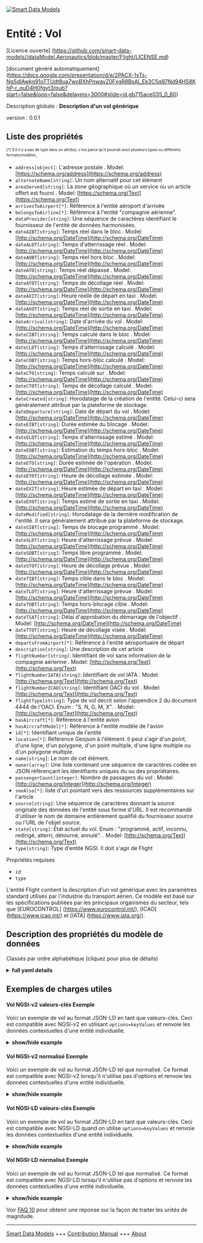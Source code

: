 <!-- 10-Header -->  
[![Smart Data Models](https://smartdatamodels.org/wp-content/uploads/2022/01/SmartDataModels_logo.png "Logo")](https://smartdatamodels.org)  
Entité : Vol  
============<!-- /10-Header -->  
<!-- 15-License -->  
[Licence ouverte] (https://github.com/smart-data-models//dataModel.Aeronautics/blob/master/Flight/LICENSE.md)  
[document généré automatiquement] (https://docs.google.com/presentation/d/e/2PACX-1vTs-Ng5dIAwkg91oTTUdt8ua7woBXhPnwavZ0FxgR8BsAI_Ek3C5q97Nd94HS8KhP-r_quD4H0fgyt3/pub?start=false&loop=false&delayms=3000#slide=id.gb715ace035_0_60)  
<!-- /15-License -->  
<!-- 20-Description -->  
Description globale : **Description d'un vol générique**  
version : 0.0.1  
<!-- /20-Description -->  
<!-- 30-PropertiesList -->  

## Liste des propriétés  

<sup><sub>[*] S'il n'y a pas de type dans un attribut, c'est parce qu'il pourrait avoir plusieurs types ou différents formats/modèles</sub></sup>.  
- `address[object]`: L'adresse postale  . Model: [https://schema.org/address](https://schema.org/address)- `alternateName[string]`: Un nom alternatif pour cet élément  - `areaServed[string]`: La zone géographique où un service ou un article offert est fourni  . Model: [https://schema.org/Text](https://schema.org/Text)- `arrivesToAirport[*]`: Référence à l'entité aéroport d'arrivée  - `belongsToAirline[*]`: Référence à l'entité "compagnie aérienne".  - `dataProvider[string]`: Une séquence de caractères identifiant le fournisseur de l'entité de données harmonisées.  - `dateAIBT[string]`: Temps réel dans le bloc  . Model: [http://schema.org/DateTime](http://schema.org/DateTime)- `dateALDT[string]`: Temps d'atterrissage réel  . Model: [http://schema.org/DateTime](http://schema.org/DateTime)- `dateAOBT[string]`: Temps réel hors bloc  . Model: [http://schema.org/DateTime](http://schema.org/DateTime)- `dateATO[string]`: Temps réel dépassé  . Model: [http://schema.org/DateTime](http://schema.org/DateTime)- `dateATOT[string]`: Temps de décollage réel  . Model: [http://schema.org/DateTime](http://schema.org/DateTime)- `dateAXIT[string]`: Heure réelle de départ en taxi  . Model: [http://schema.org/DateTime](http://schema.org/DateTime)- `dateAXOT[string]`: Temps réel de sortie en taxi  . Model: [http://schema.org/DateTime](http://schema.org/DateTime)- `dateArrival[string]`: Date d'arrivée du vol  . Model: [http://schema.org/DateTime](http://schema.org/DateTime)- `dateCIBT[string]`: Temps calculé dans le bloc  . Model: [http://schema.org/DateTime](http://schema.org/DateTime)- `dateCLDT[string]`: Temps d'atterrissage calculé  . Model: [http://schema.org/DateTime](http://schema.org/DateTime)- `dateCOBT[string]`: Temps hors-bloc calculé  . Model: [http://schema.org/DateTime](http://schema.org/DateTime)- `dateCTO[string]`: Temps calculé sur  . Model: [http://schema.org/DateTime](http://schema.org/DateTime)- `dateCTOT[string]`: Temps de décollage calculé  . Model: [http://schema.org/DateTime](http://schema.org/DateTime)- `dateCreated[string]`: Horodatage de la création de l'entité. Celui-ci sera généralement attribué par la plateforme de stockage.  - `dateDeparture[string]`: Date de départ du vol  . Model: [http://schema.org/DateTime](http://schema.org/DateTime)- `dateEIBT[string]`: Durée estimée du blocage  . Model: [http://schema.org/DateTime](http://schema.org/DateTime)- `dateELDT[string]`: Temps d'atterrissage estimé  . Model: [http://schema.org/DateTime](http://schema.org/DateTime)- `dateEOBT[string]`: Estimation du temps hors-bloc  . Model: [http://schema.org/DateTime](http://schema.org/DateTime)- `dateETO[string]`: Durée estimée de l'opération  . Model: [http://schema.org/DateTime](http://schema.org/DateTime)- `dateETOT[string]`: Heure de décollage estimée  . Model: [http://schema.org/DateTime](http://schema.org/DateTime)- `dateEXIT[string]`: Heure estimée de départ en taxi  . Model: [http://schema.org/DateTime](http://schema.org/DateTime)- `dateEXOT[string]`: Temps estimé de sortie en taxi  . Model: [http://schema.org/DateTime](http://schema.org/DateTime)- `dateModified[string]`: Horodatage de la dernière modification de l'entité. Il sera généralement attribué par la plateforme de stockage.  - `dateSIBT[string]`: Temps de blocage programmé  . Model: [http://schema.org/DateTime](http://schema.org/DateTime)- `dateSLDT[string]`: Heure d'atterrissage prévue  . Model: [http://schema.org/DateTime](http://schema.org/DateTime)- `dateSOBT[string]`: Temps libre programmé  . Model: [http://schema.org/DateTime](http://schema.org/DateTime)- `dateSTOT[string]`: Heure de décollage prévue  . Model: [http://schema.org/DateTime](http://schema.org/DateTime)- `dateTIBT[string]`: Temps cible dans le bloc  . Model: [http://schema.org/DateTime](http://schema.org/DateTime)- `dateTLDT[string]`: Heure d'atterrissage prévue  . Model: [http://schema.org/DateTime](http://schema.org/DateTime)- `dateTOBT[string]`: Temps hors-blocage cible  . Model: [http://schema.org/DateTime](http://schema.org/DateTime)- `dateTSAT[string]`: Délai d'approbation du démarrage de l'objectif  . Model: [http://schema.org/DateTime](http://schema.org/DateTime)- `dateTTOT[string]`: Heure de décollage visée  . Model: [http://schema.org/DateTime](http://schema.org/DateTime)- `departsFromAirport[*]`: Référence à l'entité aéroportuaire de départ  - `description[string]`: Une description de cet article  - `flightNumber[string]`: Identifiant de vol sans information de la compagnie aérienne  . Model: [http://schema.org/Text](http://schema.org/Text)- `flightNumberIATA[string]`: Identifiant de vol IATA  . Model: [http://schema.org/Text](http://schema.org/Text)- `flightNumberICAO[string]`: Identifiant OACI du vol  . Model: [http://schema.org/Text](http://schema.org/Text)- `flightType[string]`: Type de vol décrit selon l'appendice 2 du document 4444 de l'OACI. Enum : "S, N, G, M, X".  . Model: [http://schema.org/Text](http://schema.org/Text)- `hasAircraft[*]`: Référence à l'entité avion  - `hasAircraftModel[*]`: Référence à l'entité modèle de l'avion  - `id[*]`: Identifiant unique de l'entité  - `location[*]`: Référence Geojson à l'élément. Il peut s'agir d'un point, d'une ligne, d'un polygone, d'un point multiple, d'une ligne multiple ou d'un polygone multiple.  - `name[string]`: Le nom de cet élément.  - `owner[array]`: Une liste contenant une séquence de caractères codée en JSON référençant les identifiants uniques du ou des propriétaires.  - `passengerCount[integer]`: Nombre de passagers du vol  . Model: [http://schema.org/Integer](http://schema.org/Integer)- `seeAlso[*]`: liste d'uri pointant vers des ressources supplémentaires sur l'article  - `source[string]`: Une séquence de caractères donnant la source originale des données de l'entité sous forme d'URL. Il est recommandé d'utiliser le nom de domaine entièrement qualifié du fournisseur source ou l'URL de l'objet source.  - `state[string]`: État actuel du vol. Enum : "programmé, actif, inconnu, redirigé, atterri, détourné, annulé".  . Model: [http://schema.org/Text](http://schema.org/Text)- `type[string]`: Type d'entité NGSI. Il doit s'agir de Flight  <!-- /30-PropertiesList -->  
<!-- 35-RequiredProperties -->  
Propriétés requises  
- `id`  - `type`  <!-- /35-RequiredProperties -->  
<!-- 40-RequiredProperties -->  
L'entité Flight contient la description d'un vol générique avec les paramètres standard utilisés par l'industrie du transport aérien. Ce modèle est basé sur les spécifications publiées par les principaux organismes du secteur, tels que [EUROCONTROL] (https://www.eurocontrol.int/), [ICAO] (https://www.icao.int/) et [IATA] (https://www.iata.org/).  
<!-- /40-RequiredProperties -->  
<!-- 50-DataModelHeader -->  
## Description des propriétés du modèle de données  
Classés par ordre alphabétique (cliquez pour plus de détails)  
<!-- /50-DataModelHeader -->  
<!-- 60-ModelYaml -->  
<details><summary><strong>full yaml details</strong></summary>    
```yaml  
Flight:    
  description: 'A description of a generic flight'    
  properties:    
    address:    
      description: 'The mailing address'    
      properties:    
        addressCountry:    
          description: 'Property. The country. For example, Spain. Model:''https://schema.org/addressCountry'''    
          type: string    
        addressLocality:    
          description: 'Property. The locality in which the street address is, and which is in the region. Model:''https://schema.org/addressLocality'''    
          type: string    
        addressRegion:    
          description: 'Property. The region in which the locality is, and which is in the country. Model:''https://schema.org/addressRegion'''    
          type: string    
        postOfficeBoxNumber:    
          description: 'Property. The post office box number for PO box addresses. For example, 03578. Model:''https://schema.org/postOfficeBoxNumber'''    
          type: string    
        postalCode:    
          description: 'Property. The postal code. For example, 24004. Model:''https://schema.org/https://schema.org/postalCode'''    
          type: string    
        streetAddress:    
          description: 'Property. The street address. Model:''https://schema.org/streetAddress'''    
          type: string    
      type: object    
      x-ngsi:    
        model: https://schema.org/address    
        type: Property    
    alternateName:    
      description: 'An alternative name for this item'    
      type: string    
      x-ngsi:    
        type: Property    
    areaServed:    
      description: 'The geographic area where a service or offered item is provided'    
      type: string    
      x-ngsi:    
        model: https://schema.org/Text    
        type: Property    
    arrivesToAirport:    
      anyOf:    
        - maxLength: 256    
          minLength: 1    
          pattern: ^[\w\-\.\{\}\$\+\*\[\]`|~^@!,:\\]+$    
          type: string    
        - format: uri    
          type: string    
      description: 'Reference to the arrival airport entity'    
      x-ngsi:    
        type: Relationship    
    belongsToAirline:    
      anyOf:    
        - maxLength: 256    
          minLength: 1    
          pattern: ^[\w\-\.\{\}\$\+\*\[\]`|~^@!,:\\]+$    
          type: string    
        - format: uri    
          type: string    
      description: 'Reference to the airline entity'    
      x-ngsi:    
        type: Relationship    
    dataProvider:    
      description: 'A sequence of characters identifying the provider of the harmonised data entity.'    
      type: string    
      x-ngsi:    
        type: Property    
    dateAIBT:    
      description: 'Actual In-Block Time'    
      format: date-time    
      type: string    
      x-ngsi:    
        model: http://schema.org/DateTime    
        type: Property    
    dateALDT:    
      description: 'Actual Landing Time'    
      format: date-time    
      type: string    
      x-ngsi:    
        model: http://schema.org/DateTime    
        type: Property    
    dateAOBT:    
      description: 'Actual Off-Block Time'    
      format: date-time    
      type: string    
      x-ngsi:    
        model: http://schema.org/DateTime    
        type: Property    
    dateATO:    
      description: 'Actual Time Over'    
      format: date-time    
      type: string    
      x-ngsi:    
        model: http://schema.org/DateTime    
        type: Property    
    dateATOT:    
      description: 'Actual Take-Off Time'    
      format: date-time    
      type: string    
      x-ngsi:    
        model: http://schema.org/DateTime    
        type: Property    
    dateAXIT:    
      description: 'Actual Taxi-In Time'    
      format: date-time    
      type: string    
      x-ngsi:    
        model: http://schema.org/DateTime    
        type: Property    
    dateAXOT:    
      description: 'Actual Taxi-Out Time'    
      format: date-time    
      type: string    
      x-ngsi:    
        model: http://schema.org/DateTime    
        type: Property    
    dateArrival:    
      description: 'Arrival date of the flight'    
      format: date-time    
      type: string    
      x-ngsi:    
        model: http://schema.org/DateTime    
        type: Property    
    dateCIBT:    
      description: 'Calculated In-Block Time'    
      format: date-time    
      type: string    
      x-ngsi:    
        model: http://schema.org/DateTime    
        type: Property    
    dateCLDT:    
      description: 'Calculated Landing Time'    
      format: date-time    
      type: string    
      x-ngsi:    
        model: http://schema.org/DateTime    
        type: Property    
    dateCOBT:    
      description: 'Calculated Off-Block Time'    
      format: date-time    
      type: string    
      x-ngsi:    
        model: http://schema.org/DateTime    
        type: Property    
    dateCTO:    
      description: 'Calculated Time Over'    
      format: date-time    
      type: string    
      x-ngsi:    
        model: http://schema.org/DateTime    
        type: Property    
    dateCTOT:    
      description: 'Calculated Take-Off Time'    
      format: date-time    
      type: string    
      x-ngsi:    
        model: http://schema.org/DateTime    
        type: Property    
    dateCreated:    
      description: 'Entity creation timestamp. This will usually be allocated by the storage platform.'    
      format: date-time    
      type: string    
      x-ngsi:    
        type: Property    
    dateDeparture:    
      description: 'Departure date of the flight'    
      format: date-time    
      type: string    
      x-ngsi:    
        model: http://schema.org/DateTime    
        type: Property    
    dateEIBT:    
      description: 'Estimated In-Block Time'    
      format: date-time    
      type: string    
      x-ngsi:    
        model: http://schema.org/DateTime    
        type: Property    
    dateELDT:    
      description: 'Estimated Landing Time'    
      format: date-time    
      type: string    
      x-ngsi:    
        model: http://schema.org/DateTime    
        type: Property    
    dateEOBT:    
      description: 'Estimated Off-Block Time'    
      format: date-time    
      type: string    
      x-ngsi:    
        model: http://schema.org/DateTime    
        type: Property    
    dateETO:    
      description: 'Estimated Time Over'    
      format: date-time    
      type: string    
      x-ngsi:    
        model: http://schema.org/DateTime    
        type: Property    
    dateETOT:    
      description: 'Estimated Take-Off Time'    
      format: date-time    
      type: string    
      x-ngsi:    
        model: http://schema.org/DateTime    
        type: Property    
    dateEXIT:    
      description: 'Estimated Taxi-In Time'    
      format: date-time    
      type: string    
      x-ngsi:    
        model: http://schema.org/DateTime    
        type: Property    
    dateEXOT:    
      description: 'Estimated Taxi-Out Time'    
      format: date-time    
      type: string    
      x-ngsi:    
        model: http://schema.org/DateTime    
        type: Property    
    dateModified:    
      description: 'Timestamp of the last modification of the entity. This will usually be allocated by the storage platform.'    
      format: date-time    
      type: string    
      x-ngsi:    
        type: Property    
    dateSIBT:    
      description: 'Scheduled In-Block Time'    
      format: date-time    
      type: string    
      x-ngsi:    
        model: http://schema.org/DateTime    
        type: Property    
    dateSLDT:    
      description: 'Scheduled Landing Time'    
      format: date-time    
      type: string    
      x-ngsi:    
        model: http://schema.org/DateTime    
        type: Property    
    dateSOBT:    
      description: 'Scheduled Off-Block Time'    
      format: date-time    
      type: string    
      x-ngsi:    
        model: http://schema.org/DateTime    
        type: Property    
    dateSTOT:    
      description: 'Scheduled Take-Off Time'    
      format: date-time    
      type: string    
      x-ngsi:    
        model: http://schema.org/DateTime    
        type: Property    
    dateTIBT:    
      description: 'Target In-Block Time'    
      format: date-time    
      type: string    
      x-ngsi:    
        model: http://schema.org/DateTime    
        type: Property    
    dateTLDT:    
      description: 'Target Landing Time'    
      format: date-time    
      type: string    
      x-ngsi:    
        model: http://schema.org/DateTime    
        type: Property    
    dateTOBT:    
      description: 'Target Off-Block Time'    
      format: date-time    
      type: string    
      x-ngsi:    
        model: http://schema.org/DateTime    
        type: Property    
    dateTSAT:    
      description: 'Target Start Up Approval Time'    
      format: date-time    
      type: string    
      x-ngsi:    
        model: http://schema.org/DateTime    
        type: Property    
    dateTTOT:    
      description: 'Target Take-Off Time'    
      format: date-time    
      type: string    
      x-ngsi:    
        model: http://schema.org/DateTime    
        type: Property    
    departsFromAirport:    
      anyOf:    
        - maxLength: 256    
          minLength: 1    
          pattern: ^[\w\-\.\{\}\$\+\*\[\]`|~^@!,:\\]+$    
          type: string    
        - format: uri    
          type: string    
      description: 'Reference to the departure airport entity'    
      x-ngsi:    
        type: Relationship    
    description:    
      description: 'A description of this item'    
      type: string    
      x-ngsi:    
        type: Property    
    flightNumber:    
      description: 'Flight identifier without information of airline'    
      pattern: ^[A-Z0-9]{1,}$    
      type: string    
      x-ngsi:    
        model: http://schema.org/Text    
        type: Property    
    flightNumberIATA:    
      description: 'IATA flight identifier'    
      pattern: ^[A-Z0-9]{3,}$    
      type: string    
      x-ngsi:    
        model: http://schema.org/Text    
        type: Property    
    flightNumberICAO:    
      description: 'ICAO flight identifier'    
      pattern: ^[A-Z]{3}[A-Z0-9]{1,}$    
      type: string    
      x-ngsi:    
        model: http://schema.org/Text    
        type: Property    
    flightType:    
      description: 'Flight type described as ICAO doc 4444 Appendix 2. Enum:''S, N, G, M, X'''    
      enum:    
        - S    
        - N    
        - G    
        - M    
        - X    
      type: string    
      x-ngsi:    
        model: http://schema.org/Text    
        type: Property    
    hasAircraft:    
      anyOf:    
        - maxLength: 256    
          minLength: 1    
          pattern: ^[\w\-\.\{\}\$\+\*\[\]`|~^@!,:\\]+$    
          type: string    
        - format: uri    
          type: string    
      description: 'Reference to the aircraft entity'    
      x-ngsi:    
        type: Relationship    
    hasAircraftModel:    
      anyOf:    
        - maxLength: 256    
          minLength: 1    
          pattern: ^[\w\-\.\{\}\$\+\*\[\]`|~^@!,:\\]+$    
          type: string    
        - format: uri    
          type: string    
      description: 'Reference to the aircraft model entity'    
      x-ngsi:    
        type: Relationship    
    id:    
      anyOf: &flight_-_properties_-_owner_-_items_-_anyof    
        - description: 'Property. Identifier format of any NGSI entity'    
          maxLength: 256    
          minLength: 1    
          pattern: ^[\w\-\.\{\}\$\+\*\[\]`|~^@!,:\\]+$    
          type: string    
        - description: 'Property. Identifier format of any NGSI entity'    
          format: uri    
          type: string    
      description: 'Unique identifier of the entity'    
      x-ngsi:    
        type: Property    
    location:    
      description: 'Geojson reference to the item. It can be Point, LineString, Polygon, MultiPoint, MultiLineString or MultiPolygon'    
      oneOf:    
        - description: 'GeoProperty. Geojson reference to the item. Point'    
          properties:    
            bbox:    
              items:    
                type: number    
              minItems: 4    
              type: array    
            coordinates:    
              items:    
                type: number    
              minItems: 2    
              type: array    
            type:    
              enum:    
                - Point    
              type: string    
          required:    
            - type    
            - coordinates    
          title: 'GeoJSON Point'    
          type: object    
        - description: 'GeoProperty. Geojson reference to the item. LineString'    
          properties:    
            bbox:    
              items:    
                type: number    
              minItems: 4    
              type: array    
            coordinates:    
              items:    
                items:    
                  type: number    
                minItems: 2    
                type: array    
              minItems: 2    
              type: array    
            type:    
              enum:    
                - LineString    
              type: string    
          required:    
            - type    
            - coordinates    
          title: 'GeoJSON LineString'    
          type: object    
        - description: 'GeoProperty. Geojson reference to the item. Polygon'    
          properties:    
            bbox:    
              items:    
                type: number    
              minItems: 4    
              type: array    
            coordinates:    
              items:    
                items:    
                  items:    
                    type: number    
                  minItems: 2    
                  type: array    
                minItems: 4    
                type: array    
              type: array    
            type:    
              enum:    
                - Polygon    
              type: string    
          required:    
            - type    
            - coordinates    
          title: 'GeoJSON Polygon'    
          type: object    
        - description: 'GeoProperty. Geojson reference to the item. MultiPoint'    
          properties:    
            bbox:    
              items:    
                type: number    
              minItems: 4    
              type: array    
            coordinates:    
              items:    
                items:    
                  type: number    
                minItems: 2    
                type: array    
              type: array    
            type:    
              enum:    
                - MultiPoint    
              type: string    
          required:    
            - type    
            - coordinates    
          title: 'GeoJSON MultiPoint'    
          type: object    
        - description: 'GeoProperty. Geojson reference to the item. MultiLineString'    
          properties:    
            bbox:    
              items:    
                type: number    
              minItems: 4    
              type: array    
            coordinates:    
              items:    
                items:    
                  items:    
                    type: number    
                  minItems: 2    
                  type: array    
                minItems: 2    
                type: array    
              type: array    
            type:    
              enum:    
                - MultiLineString    
              type: string    
          required:    
            - type    
            - coordinates    
          title: 'GeoJSON MultiLineString'    
          type: object    
        - description: 'GeoProperty. Geojson reference to the item. MultiLineString'    
          properties:    
            bbox:    
              items:    
                type: number    
              minItems: 4    
              type: array    
            coordinates:    
              items:    
                items:    
                  items:    
                    items:    
                      type: number    
                    minItems: 2    
                    type: array    
                  minItems: 4    
                  type: array    
                type: array    
              type: array    
            type:    
              enum:    
                - MultiPolygon    
              type: string    
          required:    
            - type    
            - coordinates    
          title: 'GeoJSON MultiPolygon'    
          type: object    
      x-ngsi:    
        type: GeoProperty    
    name:    
      description: 'The name of this item.'    
      type: string    
      x-ngsi:    
        type: Property    
    owner:    
      description: 'A List containing a JSON encoded sequence of characters referencing the unique Ids of the owner(s)'    
      items:    
        anyOf: *flight_-_properties_-_owner_-_items_-_anyof    
        description: 'Property. Unique identifier of the entity'    
      type: array    
      x-ngsi:    
        type: Property    
    passengerCount:    
      description: 'Number of flight passengers'    
      minimum: 0    
      type: integer    
      x-ngsi:    
        model: http://schema.org/Integer    
        type: Property    
    seeAlso:    
      description: 'list of uri pointing to additional resources about the item'    
      oneOf:    
        - items:    
            format: uri    
            type: string    
          minItems: 1    
          type: array    
        - format: uri    
          type: string    
      x-ngsi:    
        type: Property    
    source:    
      description: 'A sequence of characters giving the original source of the entity data as a URL. Recommended to be the fully qualified domain name of the source provider, or the URL to the source object.'    
      type: string    
      x-ngsi:    
        type: Property    
    state:    
      description: 'Current state of the flight. Enum:''scheduled, active, unknown, redirected, landed, diverted, cancelled'''    
      enum:    
        - scheduled    
        - active    
        - unknown    
        - redirected    
        - landed    
        - diverted    
        - cancelled    
      type: string    
      x-ngsi:    
        model: http://schema.org/Text    
        type: Property    
    type:    
      description: 'NGSI Entity type. It has to be Flight'    
      enum:    
        - Flight    
      type: string    
      x-ngsi:    
        type: Property    
  required:    
    - id    
    - type    
  type: object    
  x-derived-from: ""    
  x-disclaimer: 'Redistribution and use in source and binary forms, with or without modification, are permitted  provided that the license conditions are met. Copyleft (c) 2021 Contributors to Smart Data Models Program'    
  x-license-url: https://github.com/smart-data-models/dataModel.Aeronautics/blob/master/Flight/LICENSE.md    
  x-model-schema: https://smart-data-models.github.io/dataModel.Aeronautics/Flight/schema.json    
  x-model-tags: ""    
  x-version: 0.0.1    
```  
</details>    
<!-- /60-ModelYaml -->  
<!-- 70-MiddleNotes -->  
<!-- /70-MiddleNotes -->  
<!-- 80-Examples -->  
## Exemples de charges utiles  
#### Vol NGSI-v2 valeurs-clés Exemple  
Voici un exemple de vol au format JSON-LD en tant que valeurs-clés. Ceci est compatible avec NGSI-v2 en utilisant `options=keyValues` et renvoie les données contextuelles d'une entité individuelle.  
<details><summary><strong>show/hide example</strong></summary>    
```json  
{  
    "id": "flight-3732",  
    "type": "Flight",  
    "flightNumber": "3732",  
    "flightNumberIATA": "SN3732",  
    "flightNumberICAO": "BEL3732",  
    "flightType": "G",  
    "state": "active",  
    "passengerCount": 25,  
    "dateDeparture": "2018-12-01T10:40:01.00Z",  
    "dateArrival": "2018-12-01T12:40:01.00Z",  
    "dateSOBT": "2018-12-01T10:40:01.00Z",  
    "dateSTOT": "2018-12-01T10:45:01.00Z",  
    "dateSLDT": "2018-12-01T12:35:01.00Z",  
    "dateSIBT": "2018-12-01T12:40:01.00Z",  
    "hasAircraft": "aircraft-ABCDE",  
    "hasAircraftModel": "aircraftModel-AirbusA310-200",  
    "departsFromAirport": "airport-BMA",  
    "arrivesToAirport": "airport-MAD",  
    "belongsToAirline": "airline-SN"  
}  
```  
</details>  
#### Vol NGSI-v2 normalisé Exemple  
Voici un exemple de vol au format JSON-LD tel que normalisé. Ce format est compatible avec NGSI-v2 lorsqu'il n'utilise pas d'options et renvoie les données contextuelles d'une entité individuelle.  
<details><summary><strong>show/hide example</strong></summary>    
```json  
{  
    "id": "flight-3732",  
    "type": "Flight",  
    "flightNumber": {  
        "type": "Text",  
        "value": "3732"  
    },  
    "flightNumberIATA": {  
        "type": "Text",  
        "value": "SN3732"  
    },  
    "flightNumberICAO": {  
        "type": "Text",  
        "value": "BEL3732"  
    },  
    "flightType": {  
        "type": "Text",  
        "value": "G"  
    },  
    "state": {  
        "type": "Text",  
        "value": "active"  
    },  
    "passengerCount": {  
        "type": "Number",  
        "value": 25  
    },  
    "dateDeparture": {  
        "type": "DateTime",  
        "value": "2018-12-01T10:40:01.00Z"  
    },  
    "dateArrival": {  
        "type": "DateTime",  
        "value": "2018-12-01T12:40:01.00Z"  
    },  
    "dateSOBT": {  
        "type": "DateTime",  
        "value": "2018-12-01T10:40:01.00Z"  
    },  
    "dateSTOT": {  
        "type": "DateTime",  
        "value": "2018-12-01T10:45:01.00Z"  
    },  
    "dateSLDT": {  
        "type": "DateTime",  
        "value": "2018-12-01T12:35:01.00Z"  
    },  
    "dateSIBT": {  
        "type": "DateTime",  
        "value": "2018-12-01T12:40:01.00Z"  
    },  
    "hasAircraft": {  
        "type": "Relationship",  
        "value": "aircraft-ABCDE"  
    },  
    "hasAircraftModel": {  
        "type": "Relationship",  
        "value": "aircraftModel-AirbusA310-200"  
    },  
    "departsFromAirport": {  
        "type": "Relationship",  
        "value": "airport-BMA"  
    },  
    "arrivesToAirport": {  
        "type": "Relationship",  
        "value": "airport-MAD"  
    },  
    "belongsToAirline": {  
        "type": "Relationship",  
        "value": "airline-SN"  
    }  
}  
```  
</details>  
#### Vol NGSI-LD valeurs-clés Exemple  
Voici un exemple de vol au format JSON-LD en tant que valeurs-clés. Ceci est compatible avec NGSI-LD quand on utilise `options=keyValues` et renvoie les données contextuelles d'une entité individuelle.  
<details><summary><strong>show/hide example</strong></summary>    
```json  
{  
    "id": "urn:ngsi-ld:Flight:flight-3732",  
    "type": "Flight",  
    "arrivesToAirport": "urn:ngsi-ld:Airline:airport-MAD",  
    "belongsToAirline": "urn:ngsi-ld:Airline:airline-SN",  
    "dateArrival": "2018-12-01T12:40:01.00Z",  
    "dateDeparture": "2018-12-01T10:40:01.00Z",  
    "dateSIBT": "2018-12-01T12:40:01.00Z",  
    "dateSLDT": "2018-12-01T12:35:01.00Z",  
    "dateSOBT": "2018-12-01T10:40:01.00Z",  
    "dateSTOT": "2018-12-01T10:45:01.00Z",  
    "departsFromAirport": "urn:ngsi-ld:Airline:airport-BMA",  
    "flightNumber": "3732",  
    "flightNumberIATA": "SN3732",  
    "flightNumberICAO": "BEL3732",  
    "flightType": "G",  
    "hasAircraft": "urn:ngsi-ld:Aircraft:aircraft-ABCDE",  
    "hasAircraftModel": "urn:ngsi-ld:AircraftModel:aircraftModel-AirbusA310-200",  
    "passengerCount": 25,  
    "state": "active",  
    "@context": [  
        "https://uri.etsi.org/ngsi-ld/v1/ngsi-ld-core-context.jsonld",  
        "https://raw.githubusercontent.com/smart-data-models/dataModel.Aeronautics/master/context.jsonld"  
    ]  
}  
```  
</details>  
#### Vol NGSI-LD normalisé Exemple  
Voici un exemple de vol au format JSON-LD tel que normalisé. Ce format est compatible avec NGSI-LD lorsqu'il n'utilise pas d'options et renvoie les données contextuelles d'une entité individuelle.  
<details><summary><strong>show/hide example</strong></summary>    
```json  
{  
    "id": "urn:ngsi-ld:Flight:flight-3732",  
    "type": "Flight",  
    "arrivesToAirport": {  
        "type": "Relationship",  
        "object": "urn:ngsi-ld:Airline:airport-MAD"  
    },  
    "belongsToAirline": {  
        "type": "Relationship",  
        "object": "urn:ngsi-ld:Airline:airline-SN"  
    },  
    "dateArrival": {  
        "type": "Property",  
        "value": {  
            "@type": "DateTime",  
            "@value": "2018-12-01T12:40:01.00Z"  
        }  
    },  
    "dateDeparture": {  
        "type": "Property",  
        "value": {  
            "@type": "DateTime",  
            "@value": "2018-12-01T10:40:01.00Z"  
        }  
    },  
    "dateSIBT": {  
        "type": "Property",  
        "value": {  
            "@type": "DateTime",  
            "@value": "2018-12-01T12:40:01.00Z"  
        }  
    },  
    "dateSLDT": {  
        "type": "Property",  
        "value": {  
            "@type": "DateTime",  
            "@value": "2018-12-01T12:35:01.00Z"  
        }  
    },  
    "dateSOBT": {  
        "type": "Property",  
        "value": {  
            "@type": "DateTime",  
            "@value": "2018-12-01T10:40:01.00Z"  
        }  
    },  
    "dateSTOT": {  
        "type": "Property",  
        "value": {  
            "@type": "DateTime",  
            "@value": "2018-12-01T10:45:01.00Z"  
        }  
    },  
    "departsFromAirport": {  
        "type": "Relationship",  
        "object": "urn:ngsi-ld:Airline:airport-BMA"  
    },  
    "flightNumber": {  
        "type": "Property",  
        "value": "3732"  
    },  
    "flightNumberIATA": {  
        "type": "Property",  
        "value": "SN3732"  
    },  
    "flightNumberICAO": {  
        "type": "Property",  
        "value": "BEL3732"  
    },  
    "flightType": {  
        "type": "Property",  
        "value": "G"  
    },  
    "hasAircraft": {  
        "type": "Relationship",  
        "object": "urn:ngsi-ld:Aircraft:aircraft-ABCDE"  
    },  
    "hasAircraftModel": {  
        "type": "Relationship",  
        "object": "urn:ngsi-ld:AircraftModel:aircraftModel-AirbusA310-200"  
    },  
    "passengerCount": {  
        "type": "Property",  
        "value": 25  
    },  
    "state": {  
        "type": "Property",  
        "value": "active"  
    },  
    "@context": [  
        "https://uri.etsi.org/ngsi-ld/v1/ngsi-ld-core-context.jsonld",  
        "https://raw.githubusercontent.com/smart-data-models/dataModel.Aeronautics/master/context.jsonld"  
    ]  
}  
```  
</details><!-- /80-Examples -->  
<!-- 90-FooterNotes -->  
<!-- /90-FooterNotes -->  
<!-- 95-Units -->  
Voir [FAQ 10](https://smartdatamodels.org/index.php/faqs/) pour obtenir une réponse sur la façon de traiter les unités de magnitude.  
<!-- /95-Units -->  
<!-- 97-LastFooter -->  
---  
[Smart Data Models](https://smartdatamodels.org) +++ [Contribution Manual](https://bit.ly/contribution_manual) +++ [About](https://bit.ly/Introduction_SDM)<!-- /97-LastFooter -->  
